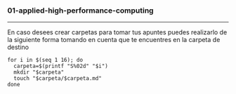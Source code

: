 ### 01-applied-high-performance-computing













------------------
En caso desees crear carpetas para tomar tus apuntes puedes realizarlo de la siguiente forma
tomando en cuenta que te encuentres en la carpeta de destino

```
for i in $(seq 1 16); do
  carpeta=$(printf "S%02d" "$i")
  mkdir "$carpeta"
  touch "$carpeta/$carpeta.md"
done

```
